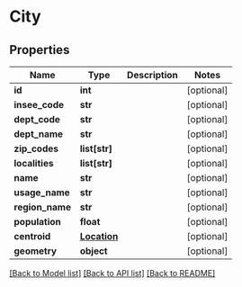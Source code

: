 # City

## Properties
Name | Type | Description | Notes
------------ | ------------- | ------------- | -------------
**id** | **int** |  | [optional] 
**insee_code** | **str** |  | [optional] 
**dept_code** | **str** |  | [optional] 
**dept_name** | **str** |  | [optional] 
**zip_codes** | **list[str]** |  | [optional] 
**localities** | **list[str]** |  | [optional] 
**name** | **str** |  | [optional] 
**usage_name** | **str** |  | [optional] 
**region_name** | **str** |  | [optional] 
**population** | **float** |  | [optional] 
**centroid** | [**Location**](Location.md) |  | [optional] 
**geometry** | **object** |  | [optional] 

[[Back to Model list]](../README.md#documentation-for-models) [[Back to API list]](../README.md#documentation-for-api-endpoints) [[Back to README]](../README.md)


